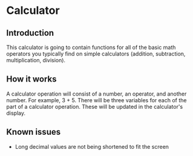 # Calculator

## Introduction

This calculator is going to contain functions for all of the basic math
operators you typically find on simple calculators (addition, subtraction, multiplication,
division).

## How it works

A calculator operation will consist of a number, an operator, and another number.
For example, 3 + 5. There will be three variables for each of the part of a calculator
operation. These will be updated in the calculator's display.

## Known issues

- Long decimal values are not being shortened to fit the screen
